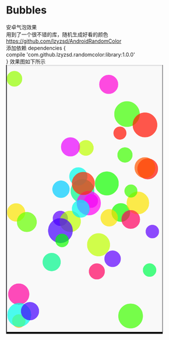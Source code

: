 # Bubbles
安卓气泡效果  
用到了一个很不错的库，随机生成好看的颜色  https://github.com/lzyzsd/AndroidRandomColor    
添加依赖
dependencies {   
  compile 'com.github.lzyzsd.randomcolor:library:1.0.0'   
}
效果图如下所示  
![](http://github.com/946898963/Bubbles/raw/master/fulutupian/xiaoguotu.gif)  
